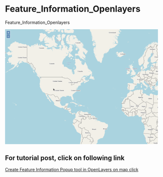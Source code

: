 # Feature_Information_Openlayers
Feature_Information_Openlayers

![Feature Infromation](feature_information_openlayers.gif)

## For tutorial post, click on following link<br/>
[Create Feature Information Popup tool in OpenLayers on map click](https://spatial-dev.guru/2021/09/10/create-feature-information-popup-tool-in-openlayers-on-map-click/ "")
